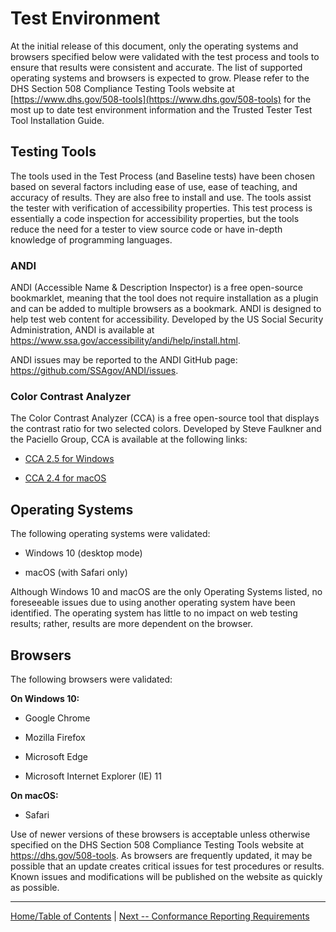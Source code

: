 Test Environment
================

At the initial release of this document, only the operating systems and browsers specified below were validated with the test process and tools to ensure that results were consistent and accurate. The list of supported operating systems and browsers is expected to grow. Please refer to the DHS Section 508 Compliance Testing Tools website at [https://www.dhs.gov/508-tools](https://www.dhs.gov/508-tools) for the most up to date test environment information and the Trusted Tester Test Tool Installation Guide.

Testing Tools
-------------

The tools used in the Test Process (and Baseline tests) have been chosen based on several factors including ease of use, ease of teaching, and accuracy of results. They are also free to install and use. The tools assist the tester with verification of accessibility properties. This test process is essentially a code inspection for accessibility properties, but the tools reduce the need for a tester to view source code or have in-depth knowledge of programming languages.

### ANDI

ANDI (Accessible Name & Description Inspector) is a free open-source bookmarklet, meaning that the tool does not require installation as a plugin and can be added to multiple browsers as a bookmark. ANDI is designed to help test web content for accessibility. Developed by the US Social Security Administration, ANDI is available at <https://www.ssa.gov/accessibility/andi/help/install.html>.

ANDI issues may be reported to the ANDI GitHub page: <https://github.com/SSAgov/ANDI/issues>.

### Color Contrast Analyzer

The Color Contrast Analyzer (CCA) is a free open-source tool that displays the contrast ratio for two selected colors. Developed by Steve Faulkner and the Paciello Group, CCA is available at the following links:

-   [CCA 2.5 for Windows](https://github.com/ThePacielloGroup/CCA-Win/releases/tag/2.5.0)

-   [CCA 2.4 for macOS](https://github.com/ThePacielloGroup/CCA-OSX/releases/tag/2.4)

Operating Systems
-----------------

The following operating systems were validated:

-   Windows 10 (desktop mode)

-   macOS (with Safari only)

Although Windows 10 and macOS are the only Operating Systems listed, no foreseeable issues due to using another operating system have been identified. The operating system has little to no impact on web testing results; rather, results are more dependent on the browser.

Browsers
--------

The following browsers were validated:

**On Windows 10:**

-   Google Chrome

-   Mozilla Firefox

-   Microsoft Edge

-   Microsoft Internet Explorer (IE) 11

**On macOS:**

-   Safari

Use of newer versions of these browsers is acceptable unless otherwise specified on the DHS Section 508 Compliance Testing Tools website at <https://dhs.gov/508-tools>. As browsers are frequently updated, it may be possible that an update creates critical issues for test procedures or results. Known issues and modifications will be published on the website as quickly as possible.


-------------------------------------------------
[Home/Table of Contents](index.md)    |    [Next -- Conformance Reporting Requirements](Reporting.md)
